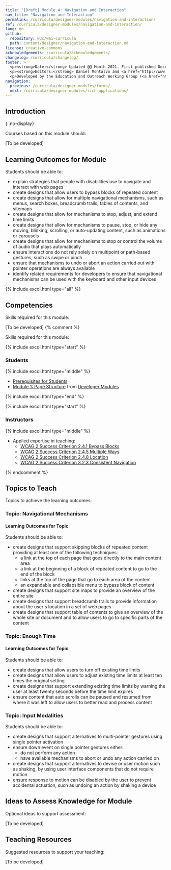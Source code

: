 ```yaml
---
title: "[Draft] Module 4: Navigation and Interaction"
nav_title: "Navigation and Interaction"
permalink: /curricula/designer-modules/navigation-and-interaction/
ref: /curricula/designer-modules/navigation-and-interaction/
lang: en
github:
  repository: w3c/wai-curricula
  path: content/designer/navigation-and-interaction.md
license: creative-commons
acknowledgements: /curricula/acknowledgements/
changelog: /curricula/changelog/
footer: >
  <p><strong>Date:</strong> Updated @@ Month 2021. First published December 2019. CHANGELOG</p>
  <p><strong>Editors:</strong> Daniel Montalvo and <a href="http://www.w3.org/People/shadi/">Shadi Abou-Zahra</a>. Contributors: <a href="https://www.w3.org/WAI/EO/EOWG-members">EOWG Participants</a>. ACKNOWLEDGEMENTS lists contributors and credits.</p>
  <p>Developed by the Education and Outreach Working Group (<a href="http://www.w3.org/WAI/EO/">EOWG</a>). Developed with support from the <a href="https://www.w3.org/WAI/about/projects/wai-guide/">WAI-Guide Project</a> funded by the European Commission (EC) under the Horizon 2020 program (Grant Agreement 822245).</p>
navigation:
  previous: /curricula/designer-modules/forms/
  next: /curricula/designer-modules/rich-applications/
---
```


## Introduction
{:.no-display}

Courses based on this module should:

[To be developed]

## Learning Outcomes for Module

Students should be able to:

* explain strategies that people with disabilities use to navigate and interact with web pages
* create designs that allow users to bypass blocks of repeated content
* create designs that allow for multiple navigational mechanisms, such as menus, search boxes, breadcrumb trails, tables of contents, and sitemaps
* create designs that allow for mechanisms to stop, adjust, and extend time limits
* create designs that allow for mechanisms to pause, stop, or hide any moving, blinking, scrolling, or auto-updating content, such as animations or    carousels
* create designs that allow for mechanisms to stop or control the volume of audio that plays automatically
* ensure interactions do not rely solely on multipoint or path-based gestures, such as swipe or pinch
* ensure that mechanisms to undo or abort an action carried out with pointer operations are always available
* identify related requirements for developers to ensure that navigational mechanisms can be used with the keyboard and other input devices

{% include excol.html type="all" %}

## Competencies

Skills required for this module:

[To be developed]
{% comment %}

Skills required for this module:

{% include excol.html type="start" %}

### Students

{% include excol.html type="middle" %}

* [Prerequisites for Students](/curricula/developer-modules/#prerequisites-for-students)
* [Module 1: Page Structure](/curricula/developer-modules/page-structure/) from [Developer Modules](/curricula/developer-modules/)

{% include excol.html type="end" %}

{% include excol.html type="start" %}

### Instructors

{% include excol.html type="middle" %}

* Applied expertise in teaching:
  * [WCAG 2 Success Criterion 2.4.1 Bypass Blocks](https://www.w3.org/WAI/WCAG21/quickref/#bypass-blocks)
  * [WCAG 2 Success Criterion 2.4.5 Multiple Ways](https://www.w3.org/WAI/WCAG21/quickref/#multiple-ways)
  * [WCAG 2 Success Criterion 2.4.8 Location](https://www.w3.org/WAI/WCAG21/quickref/#location)
  * [WCAG 2 Success Criterion 3.2.3 Consistent Navigation](https://www.w3.org/WAI/WCAG21/quickref/#consistent-navigation)

{% endcomment %}

## Topics to Teach

Topics to achieve the learning outcomes:
### Topic: Navigational Mechanisms

#### Learning Outcomes for Topic

Students should be able to:

* create designs that support skipping blocks of repeated content providing at least one of the following techniques:
  * a link at the top of each page that goes directly to the main content area 
  * a link at the beginning of a block of repeated content to go to the end of the block 
  * links at the top of the page that go to each area of the content
  * an expandable and collapsible menu to bypass block of content 
* create designs that support site maps to provide an overview of the entire site
* create designs that support breadcrumb trails to provide information about the user's location in a set of web pages
* create designs that support table of contents to give an overview of the whole site or document and to allow users to go to specific parts of the content

### Topic: Enough Time

#### Learning Outcomes for Topic

Students should be able to:

* create designs that allow users to turn off existing time limits
* create designs that allow users to adjust existing time limits at least ten times the original setting
* create designs that support extending existing time limits by warning the user at least twenty seconds before the time limit expires
* ensure content that auto scrolls can be paused and resumed from where it was left to allow users to better read and process content

### Topic: Input Modalities

Students should be able to:

* create designs that support alternatives to multi-pointer gestures using single pointer activation
* ensure down event on single pointer gestures either:
  * do not perform any action
  * have available mechanisms to abort or undo any action carried on
* create designs that support alternatives to devise or user motion such as shaking, by using user interface components that do not require motion
* ensure response to motion can be disabled by the user to prevent accidental actuation, such as undoing an action by shaking a device

## Ideas to Assess Knowledge for Module

Optional ideas to support assessment:

[To be developed]

## Teaching Resources

Suggested resources to support your teaching:

[To be developed]

